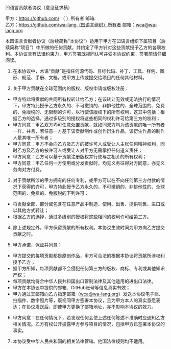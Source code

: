 凹语言贡献者协议（意见征求稿）

甲方：https://github.com/         （       ）所有者          邮箱:                         
乙方：https://github.com/wa-lang（凹语言组织）所有者          邮箱：wca@wa-lang.org

本凹语言贡献者协议（后续简称“本协议”）适用于甲方在凹语言组织下属项目（后续简称“项目”）中所做的任何贡献，并约定了甲方针对这些贡献授予乙方的各项权利。本协议具有法律约束力，甲方签署既视同认可并受本协议约束，签署前请仔细阅读。

1. 在本协议中，术语“贡献”是指任何源代码、目标代码、补丁、工具、样例、图形、规范、手册、文档，或甲方上传或提交给项目的任何其他材料。

2. 关于甲方贡献在全球范围内的版权、版权申请或版权注册：
 - 甲方特此将贡献的共同所有权转让给乙方；在该转让无效或无法执行的情况下，甲方特此授予乙方永久的、不可撤销的、非排他性的、全球范围的、免费的、免版税的、无限制的许可，以行使该版权下的所有权利，这其中包括：根据乙方的选择，通过多级别的授权将这些相同的权利许可给第三方的权利；
 - 甲方同意：甲乙双方均可任意处置贡献，就如同双方均为该贡献的唯一所有者一样。并且，若任意一方基于该贡献制作或创作衍生作品，该衍生作品的制作人是其唯一所有者；
 - 甲方同意：甲方不会向乙方及乙方的被许可人或受让人主张任何精神权利，同时乙方及乙方的被许可人或受让人对甲方无需承担任何道义责任；
 - 甲方同意：乙方可以基于贡献注册版权并行使与之相关的所有权利；
 - 甲方同意：甲乙任何一方使用或分发贡献时，均无义务征得对方同意，亦无义务向对方付费。
 
3. 对于贡献所涉的甲方拥有的任何专利，或甲方可以在不向任何第三方付款的情况下获得的许可，甲方特此授予乙方永久的、不可撤销的、非排他性的、全球范围的、免费的、免版税的下列许可：
 - 将贡献全部、部分或包含在任意产品中制造、使用、出售、提供销售、进口或以其他方式转让；
 - 根据乙方的选择，通过多级别的授权将这些相同的权利许可给第三方。
 
4. 除上述规定外，甲方保留贡献的所有权利。本协议生效时间为甲方向乙方提交贡献之时。

5. 甲方承诺、保证并同意：
 - 甲方提交的每项贡献都是原创作品，甲方可合法的根据本协议将贡献所涉权利授予乙方；
 - 据甲方所知，每项贡献都不会侵犯任何第三方的版权、商标、专利或其他知识产权；
 - 每项贡献均符合中华人民共和国出口管制法律及其他适用的进出口法律。
 - 甲方在本协议中提供的邮箱、GitHub账号等信息真实有效；
 - 甲方通过其邮箱向乙方指定邮箱（wca@wa-lang.org）发送本协议电子档、扫描件、数字照片等，既视同甲方签署本协议，且为甲方本人的真实意愿表达；在协议发送后，即使甲方更换了邮箱地址，亦不影响本协议的效力。

6. 甲方同意：在任何情况下，若发现任何会使上述任何陈述不准确时应通知乙方相关情况。乙方有权公开披露甲方参与项目的情况，包括甲方已签署本协议的事实。

7. 本协议受中华人民共和国的相关法律管辖。他国法律规则均不适用。